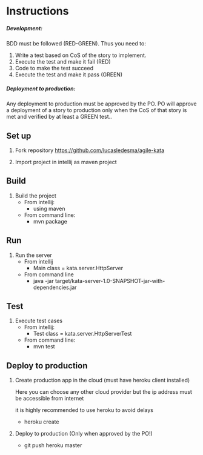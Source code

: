 # Instructions

##### Development:

BDD must be followed (RED-GREEN). Thus you need to:
 
1. Write a test based on CoS of the story to implement.
2. Execute the test and make it fail (RED)
3. Code to make the test succeed
4. Execute the test and make it pass (GREEN)

##### Deployment to production:

Any deployment to production must be approved by the PO.
PO will approve a deployment of a story to production only when the CoS of that story is met and verified by at least a GREEN test.. 
 
## Set up

1. Fork repository https://github.com/lucasledesma/agile-kata

2. Import project in intellij as maven project

## Build

1. Build the project
   - From intellij:
     - using maven
   - From command line:
     - mvn package
## Run

1. Run the server
   - From intellij
     - Main class = kata.server.HttpServer
   - From command line
     - java -jar target/kata-server-1.0-SNAPSHOT-jar-with-dependencies.jar

## Test

1. Execute test cases
   - From intellij:
     - Test class = kata.server.HttpServerTest
   - From command line:
     - mvn test

## Deploy to production

1. Create production app in the cloud (must have heroku client installed)

   Here you can choose any other cloud provider but the ip address must be accessible from internet

   it is highly recommended to use heroku to avoid delays

   - heroku create

2. Deploy to production (Only when approved by the PO!)
   - git push heroku master 

